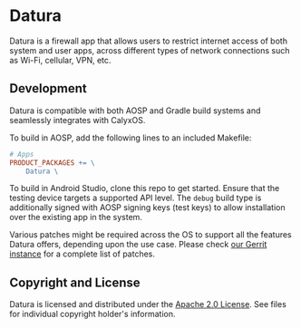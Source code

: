 # Datura

Datura is a firewall app that allows users to restrict internet access of both system and user apps, across
different types of network connections such as Wi-Fi, cellular, VPN, etc.

## Development

Datura is compatible with both AOSP and Gradle build systems and seamlessly integrates with CalyxOS.

To build in AOSP, add the following lines to an included Makefile:

```makefile
# Apps
PRODUCT_PACKAGES += \
    Datura \
```

To build in Android Studio, clone this repo to get started. Ensure that the testing device targets
a supported API level. The `debug` build type is additionally signed with AOSP signing keys (test keys) to
allow installation over the existing app in the system.

Various patches might be required across the OS to support all the features Datura offers, depending
upon the use case. Please check [our Gerrit instance](https://review.calyxos.org/) for a complete list of patches.

## Copyright and License

Datura is licensed and distributed under the [Apache 2.0 License](LICENSE/Apache-2.0.txt). See files for individual
copyright holder's information.
